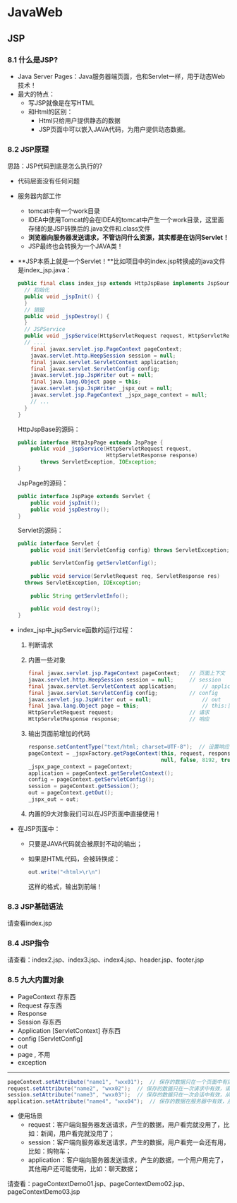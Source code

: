 # JavaWeb
## JSP

### 8.1 什么是JSP?
* Java Server Pages：Java服务器端页面，也和Servlet一样，用于动态Web技术！
* 最大的特点：
  * 写JSP就像是在写HTML
  * 和Html的区别：
    * Html只给用户提供静态的数据
    * JSP页面中可以嵌入JAVA代码，为用户提供动态数据。



### 8.2 JSP原理

思路：JSP代码到底是怎么执行的?

* 代码层面没有任何问题

* 服务器内部工作

  * tomcat中有一个work目录
  * IDEA中使用Tomcat的会在IDEA的tomcat中产生一个work目录，这里面存储的是JSP转换后的.java文件和.class文件
  * **浏览器向服务器发送请求，不管访问什么资源，其实都是在访问Servlet！**
  * JSP最终也会转换为一个JAVA类！

* **JSP本质上就是一个Servlet！**比如项目中的index.jsp转换成的java文件是index_jsp.java：

  ```java
  public final class index_jsp extends HttpJspBase implements JspSourceDependent, JspSourceImports {
    // 初始化
    public void _jspInit() {
    }
    // 销毁
    public void _jspDestroy() {
    }
    // JSPService
    public void _jspService(HttpServletRequest request, HttpServletResponse response) throws IOException, ServletException {
  	// ....      
      final javax.servlet.jsp.PageContext pageContext;
      javax.servlet.http.HeepSession session = null;
      final javax.servlet.ServletContext application;
      final javax.servlet.ServletConfig config;
      javax.servlet.jsp.JspWriter out = null;
      final java.lang.Object page = this;
      javax.servlet.jsp.JspWriter _jspx_out = null;
      javax.servlet.jsp.PageContext _jspx_page_context = null;
      // ...
    }
  }
  ```

  HttpJspBase的源码：

  ```java
  public interface HttpJspPage extends JspPage {
      public void _jspService(HttpServletRequest request,
                              HttpServletResponse response)
         throws ServletException, IOException;
  }
  ```

  JspPage的源码：

  ```java
  public interface JspPage extends Servlet {
      public void jspInit();
      public void jspDestroy();
  }
  ```

  Servlet的源码：

  ```java
  public interface Servlet {
      public void init(ServletConfig config) throws ServletException;
  
      public ServletConfig getServletConfig();
      
      public void service(ServletRequest req, ServletResponse res)
  	throws ServletException, IOException;
      
      public String getServletInfo();
      
      public void destroy();
  }
  ```

* index_jsp中_jspService函数的运行过程：

  1. 判断请求

  2. 内置一些对象

     ```java
     final javax.servlet.jsp.PageContext pageContext;	// 页面上下文
     javax.servlet.http.HeepSession session = null;		// session
     final javax.servlet.ServletContext application;		// application
     final javax.servlet.ServletConfig config;			// config
     javax.servlet.jsp.JspWriter out = null;				// out
     final java.lang.Object page = this;					// this:当前页面
     HttpServletRequest request; 						// 请求
     HttpServletResponse response;						// 响应
     ```

  3. 输出页面前增加的代码

     ```java
     response.setContentType("text/html; charset=UTF-8");  // 设置响应的页面类型
     pageContext = _jspxFactory.getPageContext(this, request, response,
                                               null, false, 8192, true);
     _jspx_page_context = pageContext;
     application = pageContext.getServletContext();
     config = pageContext.getServletConfig();
     session = pageContext.getSession();
     out = pageContext.getOut();
     _jspx_out = out;
     ```

  4. 内置的9大对象我们可以在JSP页面中直接使用！

* 在JSP页面中：

  * 只要是JAVA代码就会被原封不动的输出；

  * 如果是HTML代码，会被转换成：

    ```java
    out.write("<html>\r\n")
    ```

    这样的格式，输出到前端！



### 8.3 JSP基础语法

请查看index.jsp



### 8.4 JSP指令

请查看：index2.jsp、index3.jsp、index4.jsp、header.jsp、footer.jsp



### 8.5 九大内置对象

* PageContext    存东西
* Request    存东西
* Response
* Session    存东西
* Application     [ServletContext]    存东西
* config    [ServletConfig]
* out
* page , 不用
* exception

---

```java
pageContext.setAttribute("name1", "wxx01");  // 保存的数据只在一个页面中有效
request.setAttribute("name2", "wxx02");  // 保存的数据只在一次请求中有效，请求转发也会携带这个数据
session.setAttribute("name3", "wxx03");  // 保存的数据只在一次会话中有效，从打开浏览器到关闭浏览器
application.setAttribute("name4", "wxx04");  // 保存的数据在服务器中有效，从打开服务器到关闭服务器
```

* 使用场景
  * request：客户端向服务器发送请求，产生的数据，用户看完就没用了，比如：新闻，用户看完就没用了；
  * session：客户端向服务器发送请求，产生的数据，用户看完一会还有用，比如：购物车；
  * application：客户端向服务器发送请求，产生的数据，一个用户用完了，其他用户还可能使用，比如：聊天数据；

请查看：pageContextDemo01.jsp、pageContextDemo02.jsp、pageContextDemo03.jsp




























